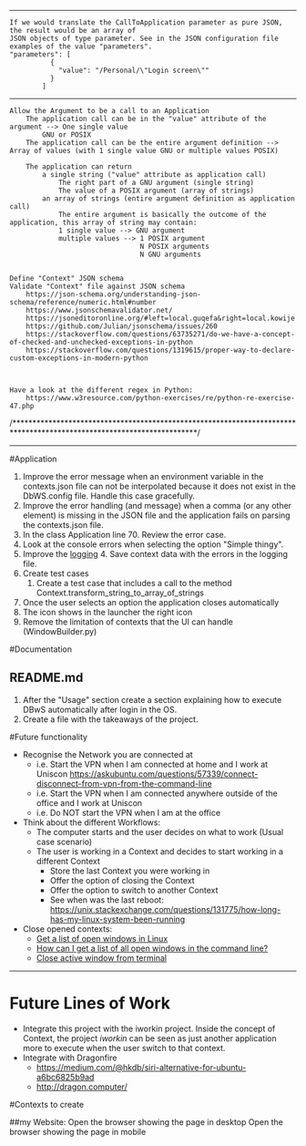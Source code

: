 

----

    If we would translate the CallToApplication parameter as pure JSON, the result would be an array of
    JSON objects of type parameter. See in the JSON configuration file examples of the value "parameters".
    "parameters": [
              {
                "value": "/Personal/\"Login screen\""
              }
            ]


----


    Allow the Argument to be a call to an Application
        The application call can be in the "value" attribute of the argument --> One single value
            GNU or POSIX
        The application call can be the entire argument definition --> Array of values (with 1 single value GNU or multiple values POSIX)

        The application can return
            a single string ("value" attribute as application call)
                The right part of a GNU argument (single string)
                The value of a POSIX argument (array of strings)
            an array of strings (entire argument definition as application call)
                The entire argument is basically the outcome of the application, this array of string may contain:
                1 single value --> GNU argument
                multiple values --> 1 POSIX argument
                                    N POSIX arguments
                                    N GNU arguments


    Define "Context" JSON schema
    Validate "Context" file against JSON schema
        https://json-schema.org/understanding-json-schema/reference/numeric.html#number
        https://www.jsonschemavalidator.net/
        https://jsoneditoronline.org/#left=local.guqefa&right=local.kowije
        https://github.com/Julian/jsonschema/issues/260
        https://stackoverflow.com/questions/63735271/do-we-have-a-concept-of-checked-and-unchecked-exceptions-in-python
        https://stackoverflow.com/questions/1319615/proper-way-to-declare-custom-exceptions-in-modern-python



    Have a look at the different regex in Python:
        https://www.w3resource.com/python-exercises/re/python-re-exercise-47.php

/**********************************************************************************************************************/

----


#Application
1. Improve the error message when an environment variable in the contexts.json file can not be interpolated 
   because it does not exist in the DbWS.config file. Handle this case gracefully.
2. Improve the error handling (and message) when a comma (or any other element) is missing in the JSON file
   and the application fails on parsing the contexts.json file.
3. In the class Application line 70. Review the error case.
4. Look at the console errors when selecting the option "Simple thingy".
5. Improve the [logging](https://docs.python.org/3.6/howto/logging.html)
    4. Save context data with the errors in the logging file.
6. Create test cases
    1. Create a test case that includes a call to the method Context.transform_string_to_array_of_strings
7. Once the user selects an option the application closes automatically
8. The icon shows in the launcher the right icon
9. Remove the limitation of contexts that the UI can handle (WindowBuilder.py)

#Documentation

## README.md
1. After the "Usage" section create a section explaining how to execute DBwS automatically
after login in the OS.
1. Create a file with the takeaways of the project.


#Future functionality
- Recognise the Network you are connected at
    - i.e. Start the VPN when I am connected at home and I work at Uniscon
		    https://askubuntu.com/questions/57339/connect-disconnect-from-vpn-from-the-command-line
    - i.e. Start the VPN when I am connected anywhere outside of the office and I work at Uniscon
    - i.e. Do NOT start the VPN when I am at the office
- Think about the different Workflows:
    - The computer starts and the user decides on what to work (Usual case scenario)
    - The user is working in a Context and decides to start working in a different Context
        - Store the last Context you were working in
        - Offer the option of closing the Context
        - Offer the option to switch to another Context
        - See when was the last reboot: https://unix.stackexchange.com/questions/131775/how-long-has-my-linux-system-been-running
- Close opened contexts:
    - [Get a list of open windows in Linux](https://superuser.com/questions/176754/get-a-list-of-open-windows-in-linux?answertab=votes#tab-top)
    - [How can I get a list of all open windows in the command line?](https://askubuntu.com/questions/23427/how-can-i-get-a-list-of-all-open-windows-in-the-command-line)
    - [Close active window from terminal](https://askubuntu.com/questions/183771/close-active-window-from-terminal)

    
----
	
   
# Future Lines of Work
- Integrate this project with the iworkin project. Inside the concept of Context, the project _iworkin_ can be 
seen as just another application more to execute when the user switch to that context.
- Integrate with Dragonfire
	- https://medium.com/@hkdb/siri-alternative-for-ubuntu-a6bc6825b9ad
	- http://dragon.computer/

#Contexts to create

##my Website:
    Open the browser showing the page in desktop
    Open the browser showing the page in mobile